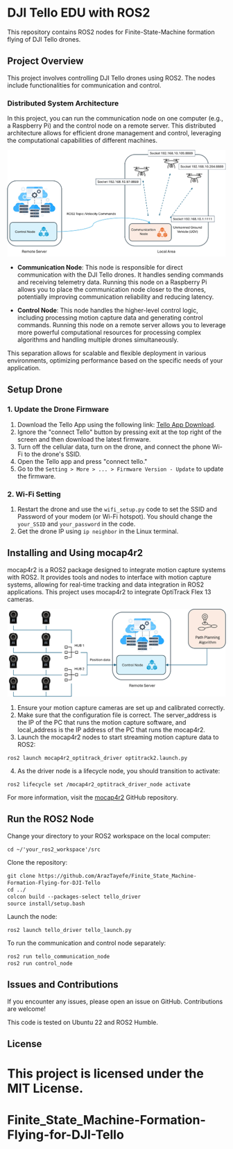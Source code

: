 
# DJI Tello EDU with ROS2

This repository contains ROS2 nodes for Finite-State-Machine formation flying of DJI Tello drones.

## Project Overview

This project involves controlling DJI Tello drones using ROS2. The nodes include functionalities for communication and control.

### Distributed System Architecture

In this project, you can run the communication node on one computer (e.g., a Raspberry Pi) and the control node on a remote server. This distributed architecture allows for efficient drone management and control, leveraging the computational capabilities of different machines. 

![System Architecture](images/Structure.png)

- **Communication Node**: This node is responsible for direct communication with the DJI Tello drones. It handles sending commands and receiving telemetry data. Running this node on a Raspberry Pi allows you to place the communication node closer to the drones, potentially improving communication reliability and reducing latency.

- **Control Node**: This node handles the higher-level control logic, including processing motion capture data and generating control commands. Running this node on a remote server allows you to leverage more powerful computational resources for processing complex algorithms and handling multiple drones simultaneously.

This separation allows for scalable and flexible deployment in various environments, optimizing performance based on the specific needs of your application.

## Setup Drone

### 1. Update the Drone Firmware

1. Download the Tello App using the following link: [Tello App Download](https://www.dji.com/ca/downloads/djiapp/tello).
2. Ignore the "connect Tello" button by pressing exit at the top right of the screen and then download the latest firmware.
3. Turn off the cellular data, turn on the drone, and connect the phone Wi-Fi to the drone's SSID.
4. Open the Tello app and press "connect tello."
5. Go to the `Setting > More > ... > Firmware Version - Update` to update the firmware.

### 2. Wi-Fi Setting

1. Restart the drone and use the `wifi_setup.py` code to set the SSID and Password of your modem (or Wi-Fi hotspot). You should change the `your_SSID` and `your_password` in the code.
2. Get the drone IP using `ip neighbor` in the Linux terminal.

## Installing and Using mocap4r2

mocap4r2 is a ROS2 package designed to integrate motion capture systems with ROS2. It provides tools and nodes to interface with motion capture systems, allowing for real-time tracking and data integration in ROS2 applications. This project uses mocap4r2 to integrate OptiTrack Flex 13 cameras.

![Control using motion capture feedback](images/control_node.png)

1. Ensure your motion capture cameras are set up and calibrated correctly.
2. Make sure that the configuration file is correct. The server_address is the IP of the PC that runs the motion capture software, and local_address is the IP address of the PC that runs the mocap4r2.
3. Launch the mocap4r2 nodes to start streaming motion capture data to ROS2:
```
ros2 launch mocap4r2_optitrack_driver optitrack2.launch.py
```
4. As the driver node is a lifecycle node, you should transition to activate:
```
ros2 lifecycle set /mocap4r2_optitrack_driver_node activate
```
For more information, visit the [mocap4r2](https://github.com/MOCAP4ROS2-Project/mocap4ros2_optitrack) GitHub repository.

## Run the ROS2 Node

Change your directory to your ROS2 workspace on the local computer:

```
cd ~/'your_ros2_workspace'/src
```

Clone the repository:

```
git clone https://github.com/ArazTayefe/Finite_State_Machine-Formation-Flying-for-DJI-Tello
cd ../
colcon build --packages-select tello_driver
source install/setup.bash
```
Launch the node:

```
ros2 launch tello_driver tello_launch.py
```

To run the communication and control node separately:

```
ros2 run tello_communication_node
ros2 run control_node
```

## Issues and Contributions

If you encounter any issues, please open an issue on GitHub. Contributions are welcome!

This code is tested on Ubuntu 22 and ROS2 Humble.

## License

This project is licensed under the MIT License.
=======
# Finite_State_Machine-Formation-Flying-for-DJI-Tello

